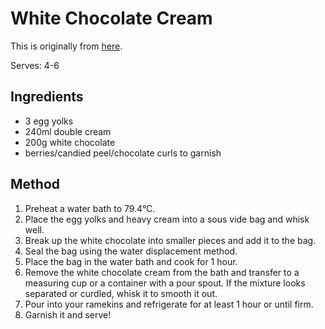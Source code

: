 
# White Chocolate Cream # 

This is originally from [here](http://www.amazingfoodmadeeasy.com/info/modernist-recipes/more/sous-vide-white-chocolate-cream-recipe).

Serves: 4-6

## Ingredients ## 

- 3 egg yolks
- 240ml double cream
- 200g white chocolate
- berries/candied peel/chocolate curls to garnish

## Method ## 

1. Preheat a water bath to 79.4°C.
2. Place the egg yolks and heavy cream into a sous vide bag and whisk well. 
3. Break up the white chocolate into smaller pieces and add it to the bag.
4. Seal the bag using the water displacement method.
5. Place the bag in the water bath and cook for 1 hour.
6. Remove the white chocolate cream from the bath and transfer to a measuring cup or a container with a pour spout. If the mixture looks separated or curdled, whisk it to smooth it out. 
7. Pour into your ramekins and refrigerate for at least 1 hour or until firm.
8. Garnish it and serve!
